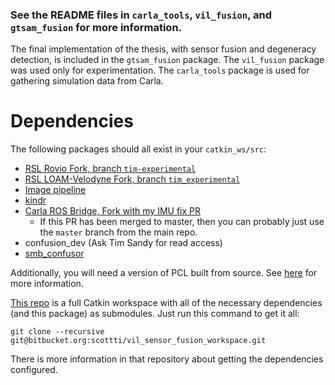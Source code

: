 ### See the README files in `carla_tools`, `vil_fusion`, and `gtsam_fusion` for more information.

The final implementation of the thesis, with sensor fusion and degeneracy detection, is included in
the `gtsam_fusion` package. The `vil_fusion` package was used only for experimentation. The `carla_tools`
package is used for gathering simulation data from Carla.

# Dependencies

The following packages should all exist in your `catkin_ws/src`:

 - [RSL Rovio Fork, branch `tim-experimental`](https://bitbucket.org/leggedrobotics/rovio/src/tim-experimental/)
 - [RSL LOAM-Velodyne Fork, branch `tim_experimental`](https://bitbucket.org/leggedrobotics/loam_velodyne/src/tim-experimental/)
 - [Image pipeline](https://github.com/ros-perception/image_pipeline)
 - [kindr](https://github.com/ANYbotics/kindr)
 - [Carla ROS Bridge, Fork with my IMU fix PR](https://github.com/ItsTimmy/carla-ros-bridge/tree/imu-frame-fix)
     - If this PR has been merged to master, then you can probably just use the `master` branch from the main repo.
 - confusion_dev (Ask Tim Sandy for read access)
 - [smb_confusor](https://bitbucket.org/leggedrobotics/smb_confusor/src/master/)

Additionally, you will need a version of PCL built from source. 
See [here](https://github.com/laboshinl/loam_velodyne/issues/71) for more information.

[This repo](https://bitbucket.org/scottti/vil_sensor_fusion_workspace/src) is a full Catkin workspace with all of
the necessary dependencies (and this package) as submodules. Just run this command to get it all:

    git clone --recursive git@bitbucket.org:scottti/vil_sensor_fusion_workspace.git

There is more information in that repository about getting the dependencies configured.
